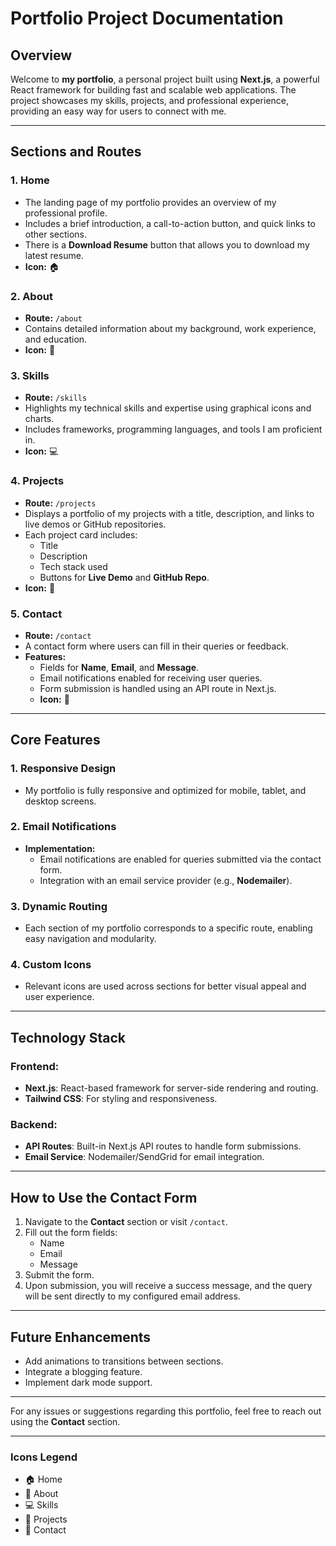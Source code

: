 # Portfolio Project Documentation

## Overview
Welcome to **my portfolio**, a personal project built using **Next.js**, a powerful React framework for building fast and scalable web applications. The project showcases my skills, projects, and professional experience, providing an easy way for users to connect with me.

---

## **Sections and Routes**

### 1. **Home**
- The landing page of my portfolio provides an overview of my professional profile.
- Includes a brief introduction, a call-to-action button, and quick links to other sections.
- There is a **Download Resume** button that allows you to download my latest resume.
- **Icon:** 🏠

### 2. **About**
- **Route:** `/about`
- Contains detailed information about my background, work experience, and education.
- **Icon:** 📖

### 3. **Skills**
- **Route:** `/skills`
- Highlights my technical skills and expertise using graphical icons and charts.
- Includes frameworks, programming languages, and tools I am proficient in.
- **Icon:** 💻

### 4. **Projects**
- **Route:** `/projects`
- Displays a portfolio of my projects with a title, description, and links to live demos or GitHub repositories.
- Each project card includes:
  - Title
  - Description
  - Tech stack used
  - Buttons for **Live Demo** and **GitHub Repo**.
- **Icon:** 📂

### 5. **Contact**
- **Route:** `/contact`
- A contact form where users can fill in their queries or feedback.
- **Features:**
  - Fields for **Name**, **Email**, and **Message**.
  - Email notifications enabled for receiving user queries.
  - Form submission is handled using an API route in Next.js.
  - **Icon:** 📧

---

## **Core Features**

### 1. **Responsive Design**
- My portfolio is fully responsive and optimized for mobile, tablet, and desktop screens.

### 2. **Email Notifications**
- **Implementation:**
  - Email notifications are enabled for queries submitted via the contact form.
  - Integration with an email service provider (e.g., **Nodemailer**).

### 3. **Dynamic Routing**
- Each section of my portfolio corresponds to a specific route, enabling easy navigation and modularity.

### 4. **Custom Icons**
- Relevant icons are used across sections for better visual appeal and user experience.

---

## **Technology Stack**

### Frontend:
- **Next.js**: React-based framework for server-side rendering and routing.
- **Tailwind CSS**: For styling and responsiveness.

### Backend:
- **API Routes**: Built-in Next.js API routes to handle form submissions.
- **Email Service**: Nodemailer/SendGrid for email integration.

---

## **How to Use the Contact Form**
1. Navigate to the **Contact** section or visit `/contact`.
2. Fill out the form fields:
   - Name
   - Email
   - Message
3. Submit the form.
4. Upon submission, you will receive a success message, and the query will be sent directly to my configured email address.

---

## **Future Enhancements**
- Add animations to transitions between sections.
- Integrate a blogging feature.
- Implement dark mode support.

---

For any issues or suggestions regarding this portfolio, feel free to reach out using the **Contact** section.

---

### **Icons Legend**
- 🏠 Home
- 📖 About
- 💻 Skills
- 📂 Projects
- 📧 Contact
